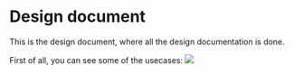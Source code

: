 # Design document
This is the design document, where all the design documentation is done.

First of all, you can see some of the usecases:
![](../../images/UseCase.svg)